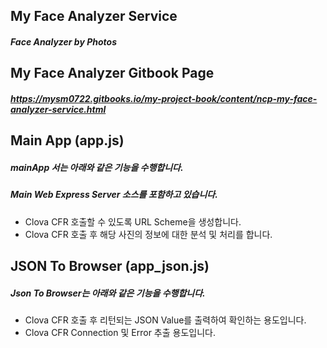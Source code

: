 ## My Face Analyzer Service
##### Face Analyzer by Photos


## My Face Analyzer Gitbook Page
##### https://mysm0722.gitbooks.io/my-project-book/content/ncp-my-face-analyzer-service.html

## Main App (app.js)
##### mainApp 서는 아래와 같은 기능을 수행합니다.
##### Main Web Express Server 소스를 포함하고 있습니다.
- Clova CFR 호출할 수 있도록 URL Scheme을 생성합니다.
- Clova CFR 호출 후 해당 사진의 정보에 대한 분석 및 처리를 합니다.

## JSON To Browser (app_json.js)
##### Json To Browser는 아래와 같은 기능을 수행합니다.
- Clova CFR 호출 후 리턴되는 JSON Value를 출력하여 확인하는 용도입니다.
- Clova CFR Connection 및 Error 추출 용도입니다.
